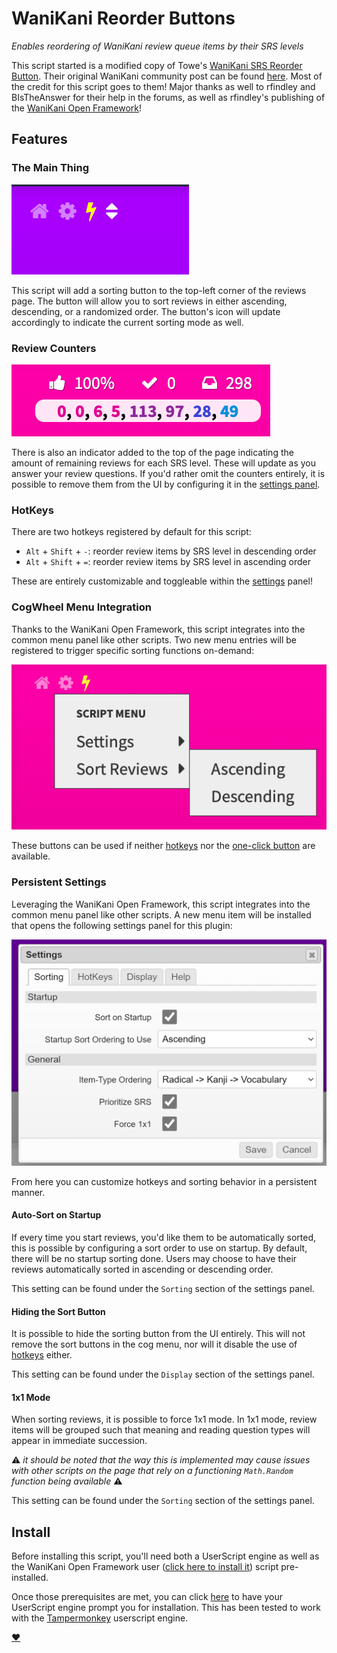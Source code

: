 # WaniKani Reorder Buttons

_Enables reordering of WaniKani review queue items by their SRS levels_


This script started is a modified copy of Towe's
[WaniKani SRS Reorder Button](https://greasyfork.org/en/scripts/29673-wanikani-srs-reorder-button).
Their original WaniKani community post can be found
[here](https://community.wanikani.com/t/wanikani-srs-reorder-button/17880). Most
of the credit for this script goes to them! Major thanks as well to rfindley and
BIsTheAnswer for their help in the forums, as well as rfindley's publishing of
the [WaniKani Open
Framework](https://github.com/rfindley/wanikani-open-framework)!

## Features

### The Main Thing

![Buttons](ordering-button.png)

This script will add a sorting button to the top-left corner of the reviews
page. The button will allow you to sort reviews in either ascending, descending,
or a randomized order. The button's icon will update accordingly to indicate the
current sorting mode as well.

### Review Counters

![Counters](review-counters.png)

There is also an indicator added to the top of the page indicating the amount of
remaining reviews for each SRS level. These will update as you answer your
review questions. If you'd rather omit the counters entirely, it is possible to
remove them from the UI by configuring it in the [settings
panel](#persistent-settings).

### HotKeys

There are two hotkeys registered by default for this script:

- `Alt` + `Shift` + `-`: reorder review items by SRS level in descending order
- `Alt` + `Shift` + `=`: reorder review items by SRS level in ascending order

These are entirely customizable and toggleable within the
[settings](#persistent-settings) panel!

### CogWheel Menu Integration

Thanks to the WaniKani Open Framework, this script integrates into the common
menu panel like other scripts. Two new menu entries will be registered to
trigger specific sorting functions on-demand:

![CogWheel Buttons](cogwheel-buttons.png)

These buttons can be used if neither [hotkeys](#hotkeys) nor the [one-click
button](#the-main-thing) are available.

### Persistent Settings

Leveraging the WaniKani Open Framework, this script integrates into the common
menu panel like other scripts. A new menu item will be installed that opens the
following settings panel for this plugin:

![Settings](settings.png)

From here you can customize hotkeys and sorting behavior in a persistent manner.

#### Auto-Sort on Startup

If every time you start reviews, you'd like them to be automatically sorted,
this is possible by configuring a sort order to use on startup. By default,
there will be no startup sorting done. Users may choose to have their reviews
automatically sorted in ascending or descending order.

This setting can be found under the `Sorting` section of the settings panel.

#### Hiding the Sort Button

It is possible to hide the sorting button from the UI entirely. This will
not remove the sort buttons in the cog menu, nor will it disable the use of
[hotkeys](#hotkeys) either.

This setting can be found under the `Display` section of the settings panel.

#### 1x1 Mode

When sorting reviews, it is possible to force 1x1 mode. In 1x1 mode, review
items will be grouped such that meaning and reading question types will appear
in immediate succession.

:warning: _it should be noted that the way this is implemented may cause issues
with other scripts on the page that rely on a functioning `Math.Random`
function being available_ :warning:

This setting can be found under the `Sorting` section of the settings panel.

## Install

Before installing this script, you'll need both a UserScript engine as well as
the WaniKani Open Framework user ([click here to install
it](https://greasyfork.org/en/scripts/38582-wanikani-open-framework)) script
pre-installed.

Once those prerequisites are met, you can click
[here](https://github.com/loksonarius/wanikani-userscripts/raw/master/wanikani-reorder-buttons/script.user.js)
to have your UserScript engine prompt you for installation. This has been tested
to work with the [Tampermonkey](https://tampermonkey.net) userscript engine.

[:heart:](https://github.com/loksonarius/wanikani-userscripts)
